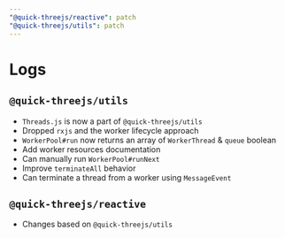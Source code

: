 ```yaml
---
"@quick-threejs/reactive": patch
"@quick-threejs/utils": patch
---
```


# Logs

## `@quick-threejs/utils`

- `Threads.js` is now a part of `@quick-threejs/utils`
- Dropped `rxjs` and the worker lifecycle approach
- `WorkerPool#run` now returns an array of `WorkerThread` & `queue` boolean
- Add worker resources documentation
- Can manually run `WorkerPool#runNext`
- Improve `terminateAll` behavior
- Can terminate a thread from a worker using `MessageEvent`

## `@quick-threejs/reactive`

- Changes based on `@quick-threejs/utils`

